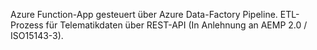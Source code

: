 Azure Function-App gesteuert über Azure Data-Factory Pipeline.
ETL-Prozess für Telematikdaten über REST-API (In Anlehnung an AEMP 2.0 / ISO15143-3).